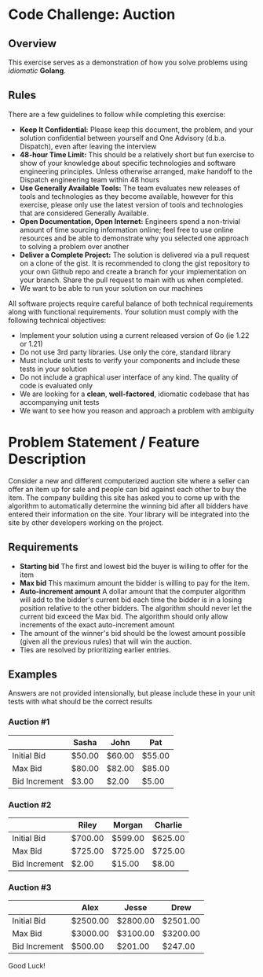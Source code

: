 # **Code Challenge: Auction**

## Overview

This exercise serves as a demonstration of how you solve problems using *idiomatic* **Golang**.

## Rules

There are a few guidelines to follow while completing this exercise:

- **Keep It Confidential:** Please keep this document, the problem, and your solution confidential between yourself and One Advisory (d.b.a. Dispatch), even after leaving the interview
- **48-hour Time Limit:** This should be a relatively short but fun exercise to show of your knowledge about specific technologies and software engineering principles. Unless otherwise arranged, make handoff to the Dispatch engineering team within 48 hours
- **Use Generally Available Tools:** The team evaluates new releases of tools and technologies as they become available, however for this exercise, please only use the latest version of tools and technologies that are considered Generally Available.
- **Open Documentation, Open Internet:** Engineers spend a non-trivial amount of time sourcing information online; feel free to use online resources and be able to demonstrate why you selected one approach to solving a problem over another
- **Deliver a Complete Project:** The solution is delivered via a pull request on a clone of the gist. It is recommended to clong the gist repository to your own Github repo and create a branch for your implementation on your branch. Share the pull request to main with us when completed. 
- We want to be able to run your solution on our machines

All software projects require careful balance of both technical requirements along with functional requirements. Your solution must comply with the following technical objectives:

- Implement your solution using a current released version of Go (ie 1.22 or 1.21)
- Do not use 3rd party libraries. Use only the core, standard library
- Must include unit tests to verify your components and include these tests in your solution
- Do not include a graphical user interface of any kind. The quality of code is evaluated only
- We are looking for a **clean**, **well-factored**, idiomatic codebase that has accompanying unit tests
- We want to see how you reason and approach a problem with ambiguity 

# Problem Statement / Feature Description

Consider a new and different computerized auction site where a seller can offer an item up for sale and people can bid against each other to buy the item. The company building this site has asked you to come up with the algorithm to automatically determine the winning bid after all bidders have entered their information on the site. Your library will be integrated into the site by other developers working on the project.

## Requirements

- **Starting bid** The first and lowest bid the buyer is willing to offer for the item
- **Max bid** This maximum amount the bidder is willing to pay for the item.
- **Auto-increment amount** A dollar amount that the computer algorithm will add to the bidder's current bid each time the bidder is in a losing position relative to the other bidders. The algorithm should never let the current bid exceed the Max bid. The algorithm should only allow increments of the exact auto-increment amount
- The amount of the winner's bid should be the lowest amount possible (given all the previous rules) that will win the auction.
- Ties are resolved by prioritizing earlier entries.

## Examples
Answers are not provided intensionally, but please include these in your unit tests with what should be the correct results

### Auction #1

|  | Sasha | John | Pat |
| --- | --- | --- | --- |
| Initial Bid | $50.00 | $60.00 | $55.00 |
| Max Bid | $80.00 | $82.00 | $85.00 |
| Bid Increment | $3.00 | $2.00 | $5.00 |

### Auction #2

|  | Riley | Morgan | Charlie |
| --- | --- | --- | --- |
| Initial Bid | $700.00 | $599.00 | $625.00 |
| Max Bid | $725.00 | $725.00 | $725.00 |
| Bid Increment | $2.00 | $15.00 | $8.00 |

### Auction #3

|  | Alex | Jesse | Drew |
| --- | --- | --- | --- |
| Initial Bid | $2500.00 | $2800.00 | $2501.00 |
| Max Bid | $3000.00 | $3100.00 | $3200.00 |
| Bid Increment | $500.00 | $201.00 | $247.00 |

Good Luck!

